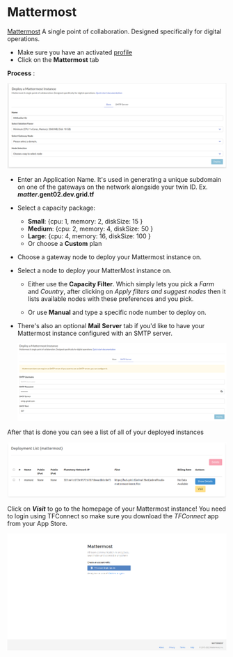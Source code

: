 # Mattermost

[Mattermost](https://mattermost.com/) A single point of collaboration. Designed specifically for digital operations.


- Make sure you have an activated [profile](./weblets_profile_manager.md)
- Click on the **Mattermost** tab

__Process__ :

![ ](./img/mattermost1.png)

- Enter an Application Name. It's used in generating a unique subdomain on one of the gateways on the network alongside your twin ID. Ex. ***matter*.gent02.dev.grid.tf**

- Select a capacity package:
    - **Small**: {cpu: 1, memory: 2, diskSize: 15 }
    - **Medium**: {cpu: 2, memory: 4, diskSize: 50 }
    - **Large**: {cpu: 4, memory: 16, diskSize: 100 }
    - Or choose a **Custom** plan
- Choose a gateway node to deploy your Mattermost instance on.


- Select a node to deploy your MatterMost instance on.

    - Either use the **Capacity Filter**. Which simply lets you pick a *Farm* and *Country*, after clicking on *Apply filters and suggest nodes* then it lists available nodes with these preferences and you pick.


    - Or use **Manual** and type a specific node number to deploy on.

- There's also an optional **Mail Server** tab if you'd like to have your Mattermost instance configured with an SMTP server.

   ![ ](./img/mattermost3.png)

After that is done you can see a list of all of your deployed instances

![ ](./img/mattermost4.png)

Click on ***Visit*** to go to the homepage of your Mattermost instance! You need to login using TFConnect so make sure you download the *TFConnect* app from your App Store.

![ ](./img/mattermost5.png)